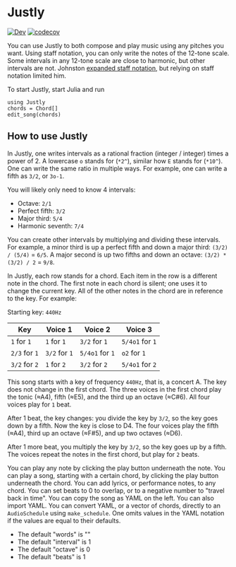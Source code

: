 # Justly

[![Dev](https://img.shields.io/badge/docs-dev-blue.svg)](https://bramtayl.github.io/Justly.jl/dev)
[![codecov](https://codecov.io/gh/bramtayl/Justly.jl/branch/master/graph/badge.svg?token=MK1IMGK0GE)](https://codecov.io/gh/bramtayl/Justly.jl)

You can use Justly to both compose and play music using any pitches you want.
Using staff notation, you can only write the notes of the 12-tone scale.
Some intervals in any 12-tone scale are close to harmonic, but other intervals are not.
Johnston [expanded staff notation](http://marsbat.space/pdfs/EJItext.pdf), but relying on staff notation limited him.

To start Justly, start Julia and run

```
using Justly
chords = Chord[]
edit_song(chords)
```

## How to use Justly

In Justly, one writes intervals as a rational fraction (integer / integer) times a power of 2.
A lowercase `o` stands for (`*2^`), similar how `E` stands for (`*10^`).
One can write the same ratio in multiple ways.
For example, one can write a fifth as `3/2`, or `3o-1`.

You will likely only need to know 4 intervals:

- Octave: `2/1`
- Perfect fifth: `3/2`
- Major third: `5/4`
- Harmonic seventh: `7/4`

You can create other intervals by multiplying and dividing these intervals.
For example, a minor third is up a perfect fifth and down a major third: `(3/2) / (5/4)` = `6/5`.
A major second is up two fifths and down an octave: `(3/2) * (3/2) / 2` = `9/8`.

In Justly, each row stands for a chord.
Each item in the row is a different note in the chord.
The first note in each chord is silent; one uses it to change the current key.
All of the other notes in the chord are in reference to the key.
For example:

Starting key: `440Hz`

| Key | Voice 1 | Voice 2 | Voice 3 |
| - | - | - | - |
| `1` for `1` | `1` for `1` | `3/2` for `1` | `5/4o1` for `1` |
| `2/3` for `1` | `3/2` for `1` | `5/4o1` for `1` | `o2` for `1` |
| `3/2` for `2` | `1` for `2` | `3/2` for `2` | `5/4o1` for `2` |

This song starts with a key of frequency `440Hz`, that is, a concert A.
The key does not change in the first chord.
The three voices in the first chord play the tonic (≈A4), fifth (≈E5), and the third up an octave (≈C#6).
All four voices play for `1` beat.

After 1 beat, the key changes: you divide the key by `3/2`, so the key goes down by a fifth.
Now the key is close to D4.
The four voices play the fifth (≈A4), third up an octave (≈F#5), and up two octaves (≈D6).

After 1 more beat, you multiply the key by `3/2`, so the key goes up by a fifth. The voices repeat the notes in the first chord, but play for `2` beats.

You can play any note by clicking the play button underneath the note.
You can play a song, starting with a certain chord, by clicking the play button underneath the chord.
You can add lyrics, or performance notes, to any chord.
You can set beats to 0 to overlap, or to a negative number to "travel back in time".
You can copy the song as YAML on the left.
You can also import YAML.
You can convert YAML, or a vector of chords, directly to an `AudioSchedule` using `make_schedule`.
One omits values in the YAML notation if the values are equal to their defaults.

- The default "words" is ""
- The default "interval" is 1
- The default "octave" is 0
- The default "beats" is 1
